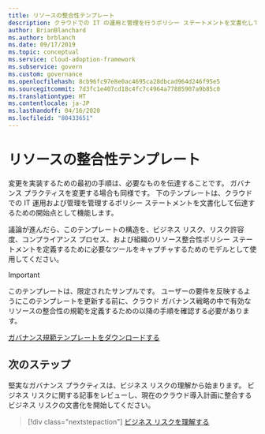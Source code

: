 ```yaml
---
title: リソースの整合性テンプレート
description: クラウドでの IT の運用と管理を行うポリシー ステートメントを文書化して伝達するための開始点としてこのテンプレートを使用します。
author: BrianBlanchard
ms.author: brblanch
ms.date: 09/17/2019
ms.topic: conceptual
ms.service: cloud-adoption-framework
ms.subservice: govern
ms.custom: governance
ms.openlocfilehash: 8cb96fc97e8e0ac4695ca28dbcad964d246f95e5
ms.sourcegitcommit: 7d3fc1e407cd18c4fc7c4964a77885907a9b85c0
ms.translationtype: HT
ms.contentlocale: ja-JP
ms.lasthandoff: 04/16/2020
ms.locfileid: "80433651"
---
```

# <a name="resource-consistency-template"></a>リソースの整合性テンプレート

変更を実装するための最初の手順は、必要なものを伝達することです。 ガバナンス プラクティスを変更する場合も同様です。 下のテンプレートは、クラウドでの IT 運用および管理を管理するポリシー ステートメントを文書化して伝達するための開始点として機能します。

議論が進んだら、このテンプレートの構造を、ビジネス リスク、リスク許容度、コンプライアンス プロセス、および組織のリソース整合性ポリシー ステートメントを定義するために必要なツールをキャプチャするためのモデルとして使用してください。

> [!IMPORTANT]
> このテンプレートは、限定されたサンプルです。 ユーザーの要件を反映するようにこのテンプレートを更新する前に、クラウド ガバナンス戦略の中で有効なリソースの整合性の規範を定義するための以降の手順を確認する必要があります。

[ガバナンス規範テンプレートをダウンロードする](https://archcenter.blob.core.windows.net/cdn/fusion/governance/Resource%20Consistency%20Discipline%20Template.docx)

## <a name="next-steps"></a>次のステップ

堅実なガバナンス プラクティスは、ビジネス リスクの理解から始まります。 ビジネス リスクに関する記事をレビューし、現在のクラウド導入計画に整合するビジネス リスクの文書化を開始してください。

> [!div class="nextstepaction"]
> [ビジネス リスクを理解する](./business-risks.md)
